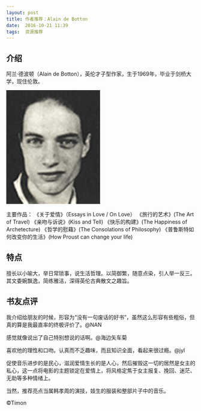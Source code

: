 ```yaml
---
layout: post
title: 作者推荐：Alain de Botton
date:  2016-10-21 11:39
tags:  资源推荐
---
```


##  介绍

  阿兰·德波顿（Alain de Botton），英伦才子型作家，生于1969年，毕业于剑桥大学，现住伦敦。

<p><img src="/images/al.jpg"                                    small="0" /><br /></p>

主要作品： 
《关于爱情》（Essays in Love / On Love）
《旅行的艺术》(The Art of Travel) 
《亲吻与诉说》(Kiss and Tell) 
《快乐的构建》(The Happiness of Archetecture) 
《哲学的慰藉》(The Consolations of Philosophy) 
《普鲁斯特如何改变你的生活》(How Proust can change your life) 

##  特点
  擅长以小喻大，举日常琐事，说生活哲理。以简御繁，随意点染，引人举一反三。
  其文委婉飘逸，简练雅洁，深得英伦古典散文之趣旨。


##  书友点评
我介绍给朋友的时候，形容为“没有一句废话的好书”，虽然这么形容有些粗俗，但真的算是我最直率的终极评价了。@NAN

感觉就像说出了自己特别想说的话啊。@海边矢车菊 

喜欢他的理性和口吻。认真而不乏趣味，而且知识全面，看起来很过瘾。@jyl


促使音乐进步的是民心，滋润爱情生长的是人心，然后摧毁这一切的居然是女主的私心，这一点将电影的主题锁定在爱情上，将风格定焦于女主报复、挽回、迷茫、无助等多种情绪上。

当然，推荐亮点当属韩孝周的演技，妓生的服装和整部片子中的音乐。



©Timon